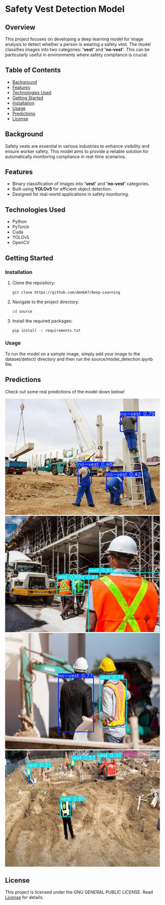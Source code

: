 # Safety Vest Detection Model

## Overview

This project focuses on developing a deep learning model for image analysis to detect whether a person is wearing a safety vest. The model classifies images into two categories: **'vest'** and **'no-vest'**. This can be particularly useful in environments where safety compliance is crucial.

## Table of Contents

- [Background](#background)
- [Features](#features)
- [Technologies Used](#technologies-used)
- [Getting Started](#getting-started)
- [Installation](#installation)
- [Usage](#usage)
- [Predictions](#predictions)
- [License](#license)

## Background

Safety vests are essential in various industries to enhance visibility and ensure worker safety. This model aims to provide a reliable solution for automatically monitoring compliance in real-time scenarios.

## Features

- Binary classification of images into **'vest'** and **'no-vest'** categories.
- Built using **YOLOv5** for efficient object detection.
- Designed for real-world applications in safety monitoring.

## Technologies Used

- Python
- PyTorch
- Cuda
- YOLOv5
- OpenCV

## Getting Started

### Installation

1. Clone the repository:
   ```bash
   git clone https://github.com/dembA7/Deep-Learning
   ```

2. Navigate to the project directory:
   ```bash
   cd source
   ```

3. Install the required packages:
   ```bash
   pip install -r requirements.txt
   ```

### Usage

To run the model on a sample image, simply add your image to the dataset/detect/ directory and then run the source/model_detection.ipynb file.

## Predictions

Check out some real predictions of the model down below!

![image_0](./results/detected/image1.jpg)
![image_0](./results/detected/image2.jpg)
![image_0](./results/detected/image3.jpg)
![image_0](./results/detected/image4.jpg)


## License 

This project is licensed under the GNU GENERAL PUBLIC LICENSE. Read [License](./LICENSE) for details.